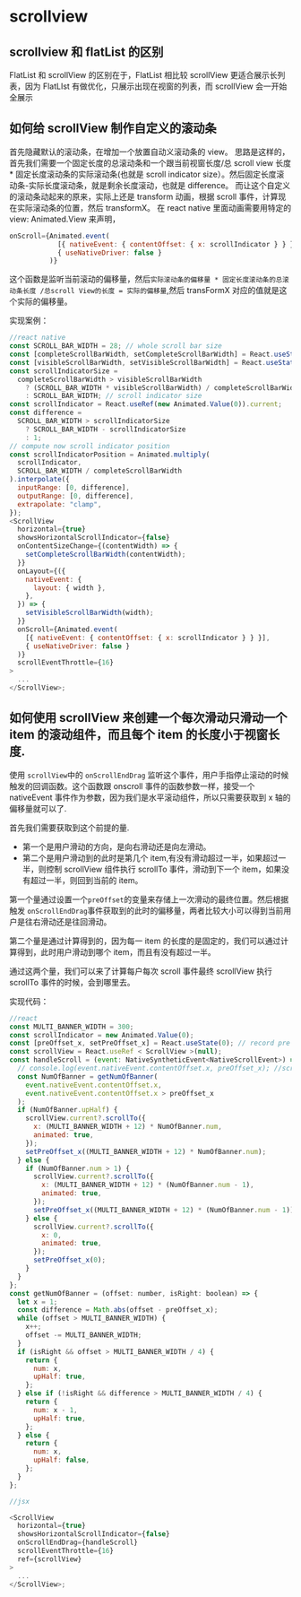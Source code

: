 # scrollview

## scrollview 和 flatList 的区别

FlatList 和 scrollView 的区别在于，FlatList 相比较 scrollView 更适合展示长列表，因为 FlatLIst 有做优化，只展示出现在视窗的列表，而 scrollView 会一开始全展示

## 如何给 scrollView 制作自定义的滚动条

首先隐藏默认的滚动条，在增加一个放置自动义滚动条的 view。 思路是这样的，首先我们需要一个固定长度的总滚动条和一个跟当前视窗长度/总 scroll view 长度 \* 固定长度滚动条的实际滚动条(也就是 scroll indicator size）。然后固定长度滚动条-实际长度滚动条，就是剩余长度滚动，也就是 difference。 而让这个自定义的滚动条动起来的原来，实际上还是 transform 动画，根据 scroll 事件，计算现在实际滚动条的位置，然后 transformX。 在 react native 里面动画需要用特定的 view: Animated.View 来声明，

```js
onScroll={Animated.event(
            [{ nativeEvent: { contentOffset: { x: scrollIndicator } } }],
            { useNativeDriver: false }
          )}
```

这个函数是监听当前滚动的偏移量，然后`实际滚动条的偏移量 * 固定长度滚动条的总滚动条长度 /总scroll View的长度 = 实际的偏移量`,然后 transFormX 对应的值就是这个实际的偏移量。

实现案例：

```js
//react native
const SCROLL_BAR_WIDTH = 28; // whole scroll bar size
const [completeScrollBarWidth, setCompleteScrollBarWidth] = React.useState(1); //all scroll item size
const [visibleScrollBarWidth, setVisibleScrollBarWidth] = React.useState(0); // visible scroll item size
const scrollIndicatorSize =
  completeScrollBarWidth > visibleScrollBarWidth
    ? (SCROLL_BAR_WIDTH * visibleScrollBarWidth) / completeScrollBarWidth
    : SCROLL_BAR_WIDTH; // scroll indicator size
const scrollIndicator = React.useRef(new Animated.Value(0)).current;
const difference =
  SCROLL_BAR_WIDTH > scrollIndicatorSize
    ? SCROLL_BAR_WIDTH - scrollIndicatorSize
    : 1;
// compute now scroll indicator position
const scrollIndicatorPosition = Animated.multiply(
  scrollIndicator,
  SCROLL_BAR_WIDTH / completeScrollBarWidth
).interpolate({
  inputRange: [0, difference],
  outputRange: [0, difference],
  extrapolate: "clamp",
});
<ScrollView
  horizontal={true}
  showsHorizontalScrollIndicator={false}
  onContentSizeChange={(contentWidth) => {
    setCompleteScrollBarWidth(contentWidth);
  }}
  onLayout={({
    nativeEvent: {
      layout: { width },
    },
  }) => {
    setVisibleScrollBarWidth(width);
  }}
  onScroll={Animated.event(
    [{ nativeEvent: { contentOffset: { x: scrollIndicator } } }],
    { useNativeDriver: false }
  )}
  scrollEventThrottle={16}
>
  ...
</ScrollView>;
```

## 如何使用 scrollView 来创建一个每次滑动只滑动一个 item 的滚动组件，而且每个 item 的长度小于视窗长度.

使用 `scrollView`中的 `onScrollEndDrag` 监听这个事件，用户手指停止滚动的时候触发的回调函数。这个函数跟 onscroll 事件的函数参数一样，接受一个 nativeEvent 事件作为参数，因为我们是水平滚动组件，所以只需要获取到 x 轴的偏移量就可以了.

首先我们需要获取到这个前提的量.

- 第一个是用户滑动的方向，是向右滑动还是向左滑动。
- 第二个是用户滑动到的此时是第几个 item,有没有滑动超过一半，如果超过一半，则控制 scrollView 组件执行 scrollTo 事件，滑动到下一个 item，如果没有超过一半，则回到当前的 item。

第一个量通过设置一个`preOffset`的变量来存储上一次滑动的最终位置。然后根据触发 `onScrollEndDrag`事件获取到的此时的偏移量，两者比较大小可以得到当前用户是往右滑动还是往回滑动。

第二个量是通过计算得到的，因为每一 item 的长度的是固定的，我们可以通过计算得到，此时用户滑动到哪个 item，而且有没有超过一半。

通过这两个量，我们可以来了计算每户每次 scroll 事件最终 scrollView 执行 scrollTo 事件的时候，会到哪里去。

实现代码：

```js
//react
const MULTI_BANNER_WIDTH = 300;
const scrollIndicator = new Animated.Value(0);
const [preOffset_x, setPreOffset_x] = React.useState(0); // record pre x-offset
const scrollView = React.useRef < ScrollView >(null);
const handleScroll = (event: NativeSyntheticEvent<NativeScrollEvent>) => {
  // console.log(event.nativeEvent.contentOffset.x, preOffset_x); //scroll offset
  const NumOfBanner = getNumOfBanner(
    event.nativeEvent.contentOffset.x,
    event.nativeEvent.contentOffset.x > preOffset_x
  );
  if (NumOfBanner.upHalf) {
    scrollView.current?.scrollTo({
      x: (MULTI_BANNER_WIDTH + 12) * NumOfBanner.num,
      animated: true,
    });
    setPreOffset_x((MULTI_BANNER_WIDTH + 12) * NumOfBanner.num);
  } else {
    if (NumOfBanner.num > 1) {
      scrollView.current?.scrollTo({
        x: (MULTI_BANNER_WIDTH + 12) * (NumOfBanner.num - 1),
        animated: true,
      });
      setPreOffset_x((MULTI_BANNER_WIDTH + 12) * (NumOfBanner.num - 1));
    } else {
      scrollView.current?.scrollTo({
        x: 0,
        animated: true,
      });
      setPreOffset_x(0);
    }
  }
};
const getNumOfBanner = (offset: number, isRight: boolean) => {
  let x = 1;
  const difference = Math.abs(offset - preOffset_x);
  while (offset > MULTI_BANNER_WIDTH) {
    x++;
    offset -= MULTI_BANNER_WIDTH;
  }
  if (isRight && offset > MULTI_BANNER_WIDTH / 4) {
    return {
      num: x,
      upHalf: true,
    };
  } else if (!isRight && difference > MULTI_BANNER_WIDTH / 4) {
    return {
      num: x - 1,
      upHalf: true,
    };
  } else {
    return {
      num: x,
      upHalf: false,
    };
  }
};

//jsx

<ScrollView
  horizontal={true}
  showsHorizontalScrollIndicator={false}
  onScrollEndDrag={handleScroll}
  scrollEventThrottle={16}
  ref={scrollView}
>
  ...
</ScrollView>;
```
